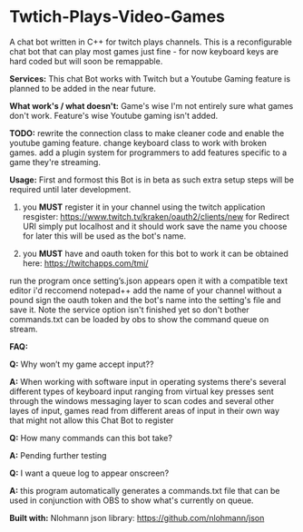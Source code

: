 # Twtich-Plays-Video-Games
A chat bot written in C++ for twitch plays channels. 
This is a reconfigurable chat bot that can play most games just fine - for now keyboard keys are hard coded but will soon be remappable.

**Services:**
This chat Bot works with Twitch but a Youtube Gaming feature is planned to be added in the near future.

**What work's / what doesn't:**
Game's wise I'm not entirely sure what games don't work.
Feature's wise Youtube gaming isn't added.

**TODO:**
rewrite the connection class to make cleaner code and enable the youtube gaming feature.
change keyboard class to work with broken games.
add a plugin system for programmers to add features specific to a game they're streaming.

**Usage:**
First and formost this Bot is in beta as such extra setup steps will be required until later development.

1. you **MUST** register it in your channel using the twitch application resgister: https://www.twitch.tv/kraken/oauth2/clients/new
for Redirect URI simply put localhost and it should work save the name you choose for later this will be used as the bot's name.

2. you **MUST** have and oauth token for this bot to work it can be obtained here: https://twitchapps.com/tmi/ 

run the program once setting’s.json appears open it with a compatible text editor i'd reccomend notepad++ 
add the name of your channel without a pound sign the oauth token and the bot's name into the 
setting's file and save it. Note  the service option isn't finished yet so don't bother commands.txt can be 
loaded by obs to show the command queue on stream. 

**FAQ:**

**Q:** Why won’t my game accept input??

**A:** When working with software input in operating systems there's several different types of keyboard input ranging from 
virtual key presses sent through the windows messaging layer to scan codes and several other layes of input, games read from different 
areas of input in their own way that might not allow this Chat Bot to register 

**Q:** How many commands can this bot take?

**A:** Pending further testing

**Q:** I want a queue log to appear onscreen?

**A:** this program automatically generates a commands.txt file that can be used in conjunction with OBS to show what's currently on queue. 


**Built with:**
 Nlohmann json library: https://github.com/nlohmann/json
